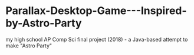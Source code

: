 # Parallax-Desktop-Game---Inspired-by-Astro-Party
my high school AP Comp Sci final project (2018) - a Java-based attempt to make "Astro Party"
